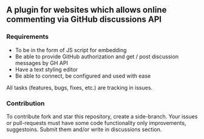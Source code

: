 ## A plugin for websites which allows online commenting via GitHub discussions API

### Requirements
- To be in the form of JS script for embedding
- Be able to provide GitHub authorization and get / post discussion messages by GH API
- Have a text styling editor
- Be able to connect, be configured and used with ease

All tasks (features, bugs, fixes, etc.) are tracking in issues.

### Contribution
To contribute fork and star this repository, create a side-branch.
Your issues or pull-requests must have some code functionality only improvements, suggestoins.
Submit them and/or write in discussions section.
